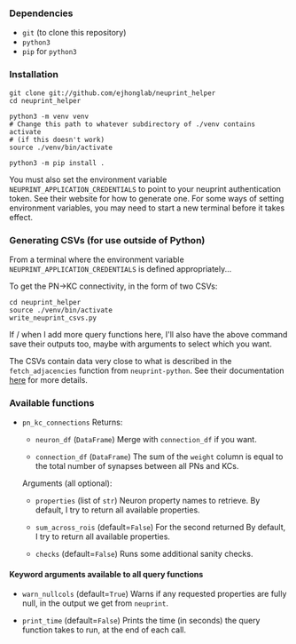 
### Dependencies
- `git` (to clone this repository)
- `python3`
- `pip` for `python3`

### Installation
```
git clone git://github.com/ejhonglab/neuprint_helper
cd neuprint_helper

python3 -m venv venv
# Change this path to whatever subdirectory of ./venv contains activate
# (if this doesn't work)
source ./venv/bin/activate

python3 -m pip install .
```

You must also set the environment variable `NEUPRINT_APPLICATION_CREDENTIALS` to
point to your neuprint authentication token. See their website for how to
generate one. For some ways of setting environment variables, you may need to
start a new terminal before it takes effect.

### Generating CSVs (for use outside of Python)

From a terminal where the environment variable `NEUPRINT_APPLICATION_CREDENTIALS` 
is defined appropriately...

To get the PN->KC connectivity, in the form of two CSVs:
```
cd neuprint_helper
source ./venv/bin/activate
write_neuprint_csvs.py
```

If / when I add more query functions here, I'll also have the above command save
their outputs too, maybe with arguments to select which you want.

The CSVs contain data very close to what is described in the `fetch_adjacencies`
function from `neuprint-python`. See their documentation 
[here](https://connectome-neuprint.github.io/neuprint-python/docs/queries.html#neuprint.queries.fetch_adjacencies) 
for more details.


### Available functions

- `pn_kc_connections`
  Returns:
  - `neuron_df` (`DataFrame`) Merge with `connection_df` if you want.

  - `connection_df` (`DataFrame`) The sum of the `weight` column is equal to the
    total number of synapses between all PNs and KCs.
  
  Arguments (all optional):
  - `properties` (list of `str`) Neuron property names to retrieve.
     By default, I try to return all available properties.

  - `sum_across_rois` (default=`False`) For the second returned
     By default, I try to return all available properties.

  - `checks` (default=`False`) Runs some additional sanity checks.

#### Keyword arguments available to all query functions

- `warn_nullcols` (default=`True`) Warns if any requested properties are fully
   null, in the output we get from `neuprint`.

- `print_time` (default=`False`) Prints the time (in seconds) the query function
  takes to run, at the end of each call.


